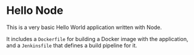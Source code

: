# Hello Node
This is a very basic Hello World application written with Node.

It includes a `Dockerfile` for building a Docker image with the application, and a `Jenkinsfile` that defines a build pipeline for it.